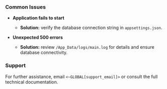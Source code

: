 ### Common Issues
- **Application fails to start**
  - **Solution:** verify the database connection string in `appsettings.json`.

- **Unexpected 500 errors**
  - **Solution:** review `/App_Data/logs/main.log` for details and ensure database connectivity.

### Support
For further assistance, email `<~GLOBAL[support_email]>` or consult the full technical documentation.

